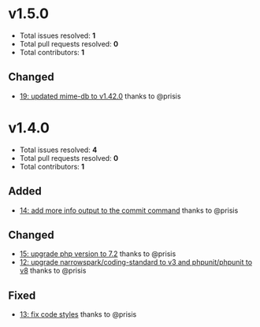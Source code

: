 v1.5.0
======

- Total issues resolved: **1**
- Total pull requests resolved: **0**
- Total contributors: **1**

Changed
-------

 - [19: updated mime-db to v1.42.0](https://github.com/narrowspark/mimetypes/issues/19) thanks to @prisis

v1.4.0
======

- Total issues resolved: **4**
- Total pull requests resolved: **0**
- Total contributors: **1**

Added
-----

 - [14: add more info output to the commit command](https://github.com/narrowspark/mimetypes/issues/14) thanks to @prisis

Changed
-------

 - [15: upgrade php version to 7.2](https://github.com/narrowspark/mimetypes/issues/15) thanks to @prisis
 - [12: upgrade narrowspark/coding-standard to v3 and phpunit/phpunit to v8](https://github.com/narrowspark/mimetypes/issues/12) thanks to @prisis

Fixed
-----

 - [13: fix code styles](https://github.com/narrowspark/mimetypes/issues/13) thanks to @prisis

